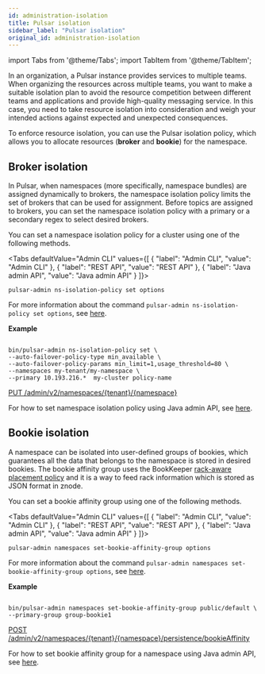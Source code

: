 ```yaml
---
id: administration-isolation
title: Pulsar isolation
sidebar_label: "Pulsar isolation"
original_id: administration-isolation
---
```


import Tabs from '@theme/Tabs';
import TabItem from '@theme/TabItem';


In an organization, a Pulsar instance provides services to multiple teams. When organizing the resources across multiple teams, you want to make a suitable isolation plan to avoid the resource competition between different teams and applications and provide high-quality messaging service. In this case, you need to take resource isolation into consideration and weigh your intended actions against expected and unexpected consequences.

To enforce resource isolation, you can use the Pulsar isolation policy, which allows you to allocate resources (**broker** and **bookie**) for the namespace.

## Broker isolation

In Pulsar, when namespaces (more specifically, namespace bundles) are assigned dynamically to brokers, the namespace isolation policy limits the set of brokers that can be used for assignment. Before topics are assigned to brokers, you can set the namespace isolation policy with a primary or a secondary regex to select desired brokers.

You can set a namespace isolation policy for a cluster using one of the following methods. 

<Tabs 
  defaultValue="Admin CLI"
  values={[
  {
    "label": "Admin CLI",
    "value": "Admin CLI"
  },
  {
    "label": "REST API",
    "value": "REST API"
  },
  {
    "label": "Java admin API",
    "value": "Java admin API"
  }
]}>

<TabItem value="Admin CLI">

```
pulsar-admin ns-isolation-policy set options

```

For more information about the command `pulsar-admin ns-isolation-policy set options`, see [here](https://pulsar.apache.org/tools/pulsar-admin/).

**Example**

```shell

bin/pulsar-admin ns-isolation-policy set \
--auto-failover-policy-type min_available \
--auto-failover-policy-params min_limit=1,usage_threshold=80 \
--namespaces my-tenant/my-namespace \
--primary 10.193.216.*  my-cluster policy-name

```

</TabItem>
<TabItem value="REST API">

[PUT /admin/v2/namespaces/{tenant}/{namespace}](https://pulsar.apache.org/admin-rest-api/?version=2.7.0&apiversion=v2#operation/createNamespace)

</TabItem>
<TabItem value="Java admin API">

For how to set namespace isolation policy using Java admin API, see [here](https://github.com/apache/pulsar/blob/master/pulsar-client-admin/src/main/java/org/apache/pulsar/client/admin/internal/NamespacesImpl.java#L251).

</TabItem>

</Tabs>

## Bookie isolation

A namespace can be isolated into user-defined groups of bookies, which guarantees all the data that belongs to the namespace is stored in desired bookies. The bookie affinity group uses the BookKeeper [rack-aware placement policy](https://bookkeeper.apache.org/docs/latest/api/javadoc/org/apache/bookkeeper/client/EnsemblePlacementPolicy.html) and it is a way to feed rack information which is stored as JSON format in znode.

You can set a bookie affinity group using one of the following methods.

<Tabs 
  defaultValue="Admin CLI"
  values={[
  {
    "label": "Admin CLI",
    "value": "Admin CLI"
  },
  {
    "label": "REST API",
    "value": "REST API"
  },
  {
    "label": "Java admin API",
    "value": "Java admin API"
  }
]}>

<TabItem value="Admin CLI">

```
pulsar-admin namespaces set-bookie-affinity-group options

```

For more information about the command `pulsar-admin namespaces set-bookie-affinity-group options`, see [here](https://pulsar.apache.org/tools/pulsar-admin/).

**Example**

```shell

bin/pulsar-admin namespaces set-bookie-affinity-group public/default \
--primary-group group-bookie1

```

</TabItem>
<TabItem value="REST API">

[POST /admin/v2/namespaces/{tenant}/{namespace}/persistence/bookieAffinity](https://pulsar.apache.org/admin-rest-api/?version=2.7.0&apiversion=v2#operation/setBookieAffinityGroup)

</TabItem>
<TabItem value="Java admin API">

For how to set bookie affinity group for a namespace using Java admin API, see [here](https://github.com/apache/pulsar/blob/master/pulsar-client-admin/src/main/java/org/apache/pulsar/client/admin/internal/NamespacesImpl.java#L1164).

</TabItem>

</Tabs>
